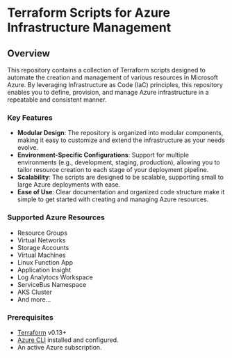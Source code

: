 # Terraform Scripts for Azure Infrastructure Management

## Overview

This repository contains a collection of Terraform scripts designed to automate the creation and management of various resources in Microsoft Azure. By leveraging Infrastructure as Code (IaC) principles, this repository enables you to define, provision, and manage Azure infrastructure in a repeatable and consistent manner.

### Key Features

- **Modular Design**: The repository is organized into modular components, making it easy to customize and extend the infrastructure as your needs evolve.
- **Environment-Specific Configurations**: Support for multiple environments (e.g., development, staging, production), allowing you to tailor resource creation to each stage of your deployment pipeline.
- **Scalability**: The scripts are designed to be scalable, supporting small to large Azure deployments with ease.
- **Ease of Use**: Clear documentation and organized code structure make it simple to get started with creating and managing Azure resources.

### Supported Azure Resources

- Resource Groups
- Virtual Networks
- Storage Accounts
- Virtual Machines
- Linux Function App
- Application Insight
- Log Analytocs Workspace
- ServiceBus Namespace
- AKS Cluster
- And more...

### Prerequisites

- [Terraform](https://www.terraform.io/downloads.html) v0.13+
- [Azure CLI](https://docs.microsoft.com/en-us/cli/azure/install-azure-cli) installed and configured.
- An active Azure subscription.

